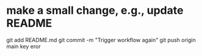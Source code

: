 # make a small change, e.g., update README
git add README.md
git commit -m "Trigger workflow again"
git push origin main
key eror